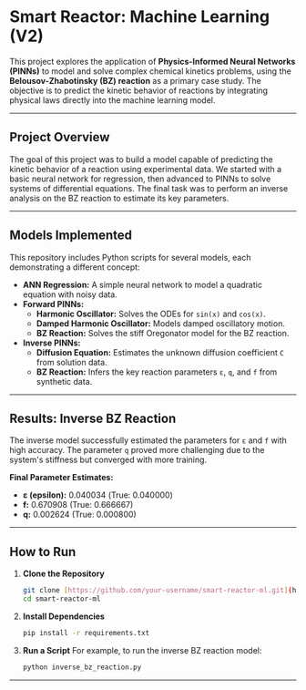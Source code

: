 # Smart Reactor: Machine Learning (V2)

This project explores the application of **Physics-Informed Neural Networks (PINNs)** to model and solve complex chemical kinetics problems, using the **Belousov-Zhabotinsky (BZ) reaction** as a primary case study. The objective is to predict the kinetic behavior of reactions by integrating physical laws directly into the machine learning model.

---

## Project Overview

The goal of this project was to build a model capable of predicting the kinetic behavior of a reaction using experimental data. We started with a basic neural network for regression, then advanced to PINNs to solve systems of differential equations. The final task was to perform an inverse analysis on the BZ reaction to estimate its key parameters.



---

## Models Implemented

This repository includes Python scripts for several models, each demonstrating a different concept:

* **ANN Regression:** A simple neural network to model a quadratic equation with noisy data.
* **Forward PINNs:**
    * **Harmonic Oscillator:** Solves the ODEs for `sin(x)` and `cos(x)`.
    * **Damped Harmonic Oscillator:** Models damped oscillatory motion.
    * **BZ Reaction:** Solves the stiff Oregonator model for the BZ reaction.
* **Inverse PINNs:**
    * **Diffusion Equation:** Estimates the unknown diffusion coefficient `C` from solution data.
    * **BZ Reaction:** Infers the key reaction parameters `ε`, `q`, and `f` from synthetic data.

---

## Results: Inverse BZ Reaction

The inverse model successfully estimated the parameters for `ε` and `f` with high accuracy. The parameter `q` proved more challenging due to the system's stiffness but converged with more training.

**Final Parameter Estimates:**
* **ε (epsilon):** 0.040034 (True: 0.040000)
* **f:** 0.670908 (True: 0.666667)
* **q:** 0.002624 (True: 0.000800)



---

## How to Run

1.  **Clone the Repository**
    ```bash
    git clone [https://github.com/your-username/smart-reactor-ml.git](https://github.com/your-username/smart-reactor-ml.git)
    cd smart-reactor-ml
    ```

2.  **Install Dependencies**
    ```bash
    pip install -r requirements.txt
    ```

3.  **Run a Script**
    For example, to run the inverse BZ reaction model:
    ```bash
    python inverse_bz_reaction.py
    ```

---

